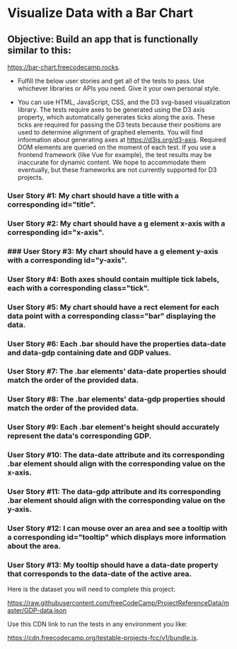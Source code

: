 # Visualize Data with a Bar Chart

## Objective: Build an app that is functionally similar to this:

https://bar-chart.freecodecamp.rocks.

- Fulfill the below user stories and get all of the tests to pass. Use whichever libraries or APIs you need. Give it your own personal style.

- You can use HTML, JavaScript, CSS, and the D3 svg-based visualization library. The tests require axes to be generated using the D3 axis property, which automatically generates ticks along the axis. These ticks are required for passing the D3 tests because their positions are used to determine alignment of graphed elements. You will find information about generating axes at https://d3js.org/d3-axis. Required DOM elements are queried on the moment of each test. If you use a frontend framework (like Vue for example), the test results may be inaccurate for dynamic content. We hope to accommodate them eventually, but these frameworks are not currently supported for D3 projects.

### User Story #1: My chart should have a title with a corresponding id="title".

### User Story #2: My chart should have a g element x-axis with a corresponding id="x-axis".

### ### User Story #3: My chart should have a g element y-axis with a corresponding id="y-axis".

### User Story #4: Both axes should contain multiple tick labels, each with a corresponding class="tick".

### User Story #5: My chart should have a rect element for each data point with a corresponding class="bar" displaying the data.

### User Story #6: Each .bar should have the properties data-date and data-gdp containing date and GDP values.

### User Story #7: The .bar elements' data-date properties should match the order of the provided data.

### User Story #8: The .bar elements' data-gdp properties should match the order of the provided data.

### User Story #9: Each .bar element's height should accurately represent the data's corresponding GDP.

### User Story #10: The data-date attribute and its corresponding .bar element should align with the corresponding value on the x-axis.

### User Story #11: The data-gdp attribute and its corresponding .bar element should align with the corresponding value on the y-axis.

### User Story #12: I can mouse over an area and see a tooltip with a corresponding id="tooltip" which displays more information about the area.

### User Story #13: My tooltip should have a data-date property that corresponds to the data-date of the active area.

Here is the dataset you will need to complete this project:

https://raw.githubusercontent.com/freeCodeCamp/ProjectReferenceData/master/GDP-data.json

Use this CDN link to run the tests in any environment you like:

https://cdn.freecodecamp.org/testable-projects-fcc/v1/bundle.js.
